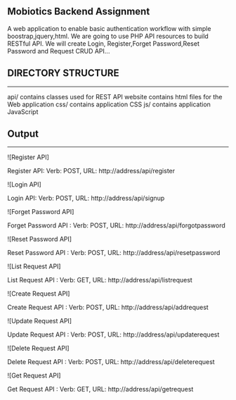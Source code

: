 ## Mobiotics Backend Assignment

A web application to enable basic authentication workflow with simple boostrap,jquery,html. We are going to use PHP API resources to build RESTful API.
We will create Login, Register,Forget Password,Reset Password and Request CRUD API... 

## DIRECTORY STRUCTURE
---------------------
api/ 		contains classes used for REST API
website		contains html files for the Web application 
	css/	contains application CSS
	js/		contains application JavaScript

## Output
-------------------
![Register API]

Register API: Verb: POST, URL: http://address/api/register

![Login API]

Login API: Verb: POST, URL: http://address/api/signup

![Forget Password API]

Forget Password API : Verb: POST, URL: http://address/api/forgotpassword

![Reset Password API]

Reset Password API : Verb: POST, URL: http://address/api/resetpassword

![List Request API]

List Request API : Verb: GET, URL: http://address/api/listrequest

![Create Request API]

Create Request API : Verb: POST, URL: http://address/api/addrequest

![Update Request API]

Update Request API : Verb: POST, URL: http://address/api/updaterequest

![Delete Request API]

Delete Request API : Verb: POST, URL: http://address/api/deleterequest

![Get Request API]

Get Request API : Verb: GET, URL: http://address/api/getrequest